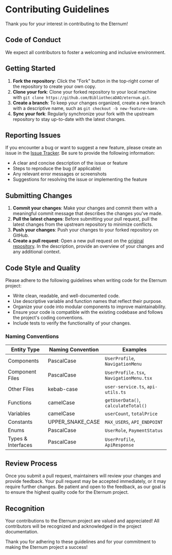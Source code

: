 # Contributing Guidelines

Thank you for your interest in contributing to the Eternum!

## Code of Conduct

We expect all contributors to foster a welcoming and inclusive environment.

## Getting Started

1. **Fork the repository**: Click the "Fork" button in the top-right corner of the repository to create your own copy.
2. **Clone your fork**: Clone your forked repository to your local machine with
   `git clone https://github.com/BibliothecaDAO/eternum.git`.
3. **Create a branch**: To keep your changes organized, create a new branch with a descriptive name, such as
   `git checkout -b new-feature-name`.
4. **Sync your fork**: Regularly synchronize your fork with the upstream repository to stay up-to-date with the latest
   changes.

## Reporting Issues

If you encounter a bug or want to suggest a new feature, please create an issue in the
[Issue Tracker](https://github.com/BibliothecaDAO/eternum/issues). Be sure to provide the following information:

- A clear and concise description of the issue or feature
- Steps to reproduce the bug (if applicable)
- Any relevant error messages or screenshots
- Suggestions for resolving the issue or implementing the feature

## Submitting Changes

1. **Commit your changes**: Make your changes and commit them with a meaningful commit message that describes the
   changes you've made.
2. **Pull the latest changes**: Before submitting your pull request, pull the latest changes from the upstream
   repository to minimize conflicts.
3. **Push your changes**: Push your changes to your forked repository on GitHub.
4. **Create a pull request**: Open a new pull request on the
   [original repository](https://github.com/BibliothecaDAO/eternum). In the description, provide an overview of your
   changes and any additional context.

## Code Style and Quality

Please adhere to the following guidelines when writing code for the Eternum project:

- Write clean, readable, and well-documented code.
- Use descriptive variable and function names that reflect their purpose.
- Organize your code into modular components to improve maintainability.
- Ensure your code is compatible with the existing codebase and follows the project's coding conventions.
- Include tests to verify the functionality of your changes.

### Naming Conventions

| Entity Type | Naming Convention | Examples |
|------------|-------------------|----------|
| Components | PascalCase | `UserProfile`, `NavigationMenu` |
| Component Files | PascalCase | `UserProfile.tsx`, `NavigationMenu.tsx` |
| Other Files | kebab-case | `user-service.ts`, `api-utils.ts` |
| Functions | camelCase | `getUserData()`, `calculateTotal()` |
| Variables | camelCase | `userCount`, `totalPrice` |
| Constants | UPPER_SNAKE_CASE | `MAX_USERS`, `API_ENDPOINT` |
| Enums | PascalCase | `UserRole`, `PaymentStatus` |
| Types & Interfaces | PascalCase | `UserProfile`, `ApiResponse` |


## Review Process

Once you submit a pull request, maintainers will review your changes and provide feedback. Your pull request may be
accepted immediately, or it may require further changes. Be patient and open to the feedback, as our goal is to ensure
the highest quality code for the Eternum project.

## Recognition

Your contributions to the Eternum project are valued and appreciated! All contributors will be recognized and
acknowledged in the project documentation.

Thank you for adhering to these guidelines and for your commitment to making the Eternum project a success!
